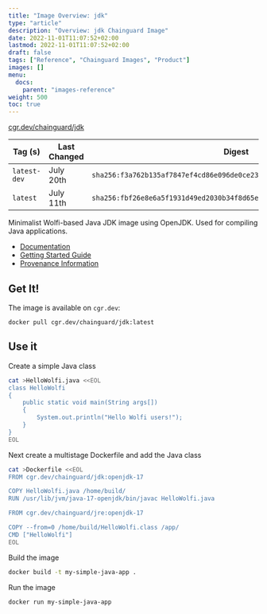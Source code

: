 ```yaml
---
title: "Image Overview: jdk"
type: "article"
description: "Overview: jdk Chainguard Image"
date: 2022-11-01T11:07:52+02:00
lastmod: 2022-11-01T11:07:52+02:00
draft: false
tags: ["Reference", "Chainguard Images", "Product"]
images: []
menu:
  docs:
    parent: "images-reference"
weight: 500
toc: true
---
```


[cgr.dev/chainguard/jdk](https://github.com/chainguard-images/images/tree/main/images/jdk)

| Tag (s)       | Last Changed | Digest                                                                    |
|---------------|--------------|---------------------------------------------------------------------------|
|  `latest-dev` | July 20th    | `sha256:f3a762b135af7847ef4cd86e096de0ce23af24b67ce360dea3d20f41c3dbc4fc` |
|  `latest`     | July 11th    | `sha256:fbf26e8e6a5f1931d49ed2030b34f8d65e1d694b2482bd1d65b4d4e6d84fc7ec` |



Minimalist Wolfi-based Java JDK image using OpenJDK.  Used for compiling Java applications.

- [Documentation](https://edu.chainguard.dev/chainguard/chainguard-images/reference/jdk)
- [Getting Started Guide](https://edu.chainguard.dev/chainguard/chainguard-images/reference/jdk/overview/#use-it)
- [Provenance Information](https://edu.chainguard.dev/chainguard/chainguard-images/reference/jdk/provenance_info/)

## Get It!

The image is available on `cgr.dev`:

```
docker pull cgr.dev/chainguard/jdk:latest
```

## Use it

Create a simple Java class

```sh
cat >HelloWolfi.java <<EOL
class HelloWolfi
{
    public static void main(String args[])
    {
        System.out.println("Hello Wolfi users!");
    }
}
EOL
```

Next create a multistage Dockerfile and add the Java class

```sh
cat >Dockerfile <<EOL
FROM cgr.dev/chainguard/jdk:openjdk-17

COPY HelloWolfi.java /home/build/
RUN /usr/lib/jvm/java-17-openjdk/bin/javac HelloWolfi.java

FROM cgr.dev/chainguard/jre:openjdk-17

COPY --from=0 /home/build/HelloWolfi.class /app/
CMD ["HelloWolfi"]
EOL
```

Build the image

```sh
docker build -t my-simple-java-app .
```

Run the image
```sh
docker run my-simple-java-app
```

